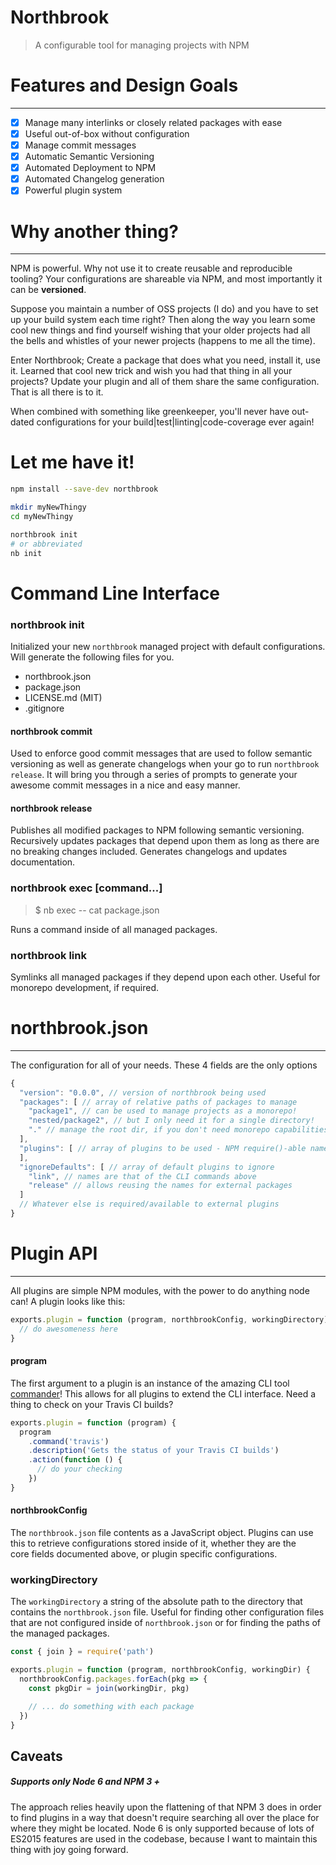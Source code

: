 # Northbrook

> A configurable tool for managing projects with NPM

# Features and Design Goals
---

- [x] Manage many interlinks or closely related packages with ease
- [x] Useful out-of-box without configuration
- [x] Manage commit messages
- [x] Automatic Semantic Versioning
- [x] Automated Deployment to NPM
- [x] Automated Changelog generation
- [x] Powerful plugin system

# Why another thing?
---

NPM is powerful. Why not use it to create reusable and reproducible tooling?
Your configurations are shareable via NPM, and most importantly it can be **versioned**.

Suppose you maintain a number of OSS projects (I do) and you have to set up your
build system each time right? Then along the way you learn some cool new things
and find yourself wishing that your older projects had all the bells and whistles
of your newer projects (happens to me all the time).

Enter Northbrook; Create a package that does what you need, install it, use
it. Learned that cool new trick and wish you had that thing in all your
projects? Update your plugin and all of them share the same configuration.
That is all there is to it.

When combined with something like greenkeeper, you'll never have out-dated
configurations for your build|test|linting|code-coverage ever again!


# Let me have it!

```sh
npm install --save-dev northbrook

mkdir myNewThingy
cd myNewThingy

northbrook init
# or abbreviated
nb init
```

# **Command Line Interface**

### **northbrook init**

Initialized your new `northbrook` managed project with default configurations. Will
generate the following files for you.

- northbrook.json
- package.json
- LICENSE.md (MIT)
- .gitignore

#### **northbrook commit**

Used to enforce good commit messages that are used to follow semantic
versioning as well as generate changelogs when your go to run `northbrook
release`. It will bring you through a series of prompts to
generate your awesome commit messages in a nice and easy manner.

#### **northbrook release**

Publishes all modified packages to NPM following semantic versioning.
Recursively updates packages that depend upon them as long as there are no
breaking changes included. Generates changelogs and updates documentation.

### **northbrook exec [command...]**

> $ nb exec -- cat package.json

Runs a command inside of all managed packages.

### **northbrook link**

Symlinks all managed packages if they depend upon each other.
Useful for monorepo development, if required.

# **northbrook.json**
-----

The configuration for all of your needs. These 4 fields are the only options

```js
{
  "version": "0.0.0", // version of northbrook being used
  "packages": [ // array of relative paths of packages to manage
    "package1", // can be used to manage projects as a monorepo!
    "nested/package2", // but I only need it for a single directory!
    "." // manage the root dir, if you don't need monorepo capabilities
  ],
  "plugins": [ // array of plugins to be used - NPM require()-able name  
  ],
  "ignoreDefaults": [ // array of default plugins to ignore
    "link", // names are that of the CLI commands above
    "release" // allows reusing the names for external packages
  ]
  // Whatever else is required/available to external plugins
}
```


# Plugin API
-----


All plugins are simple NPM modules, with the power to do anything node can!
A plugin looks like this:

```js
exports.plugin = function (program, northbrookConfig, workingDirectory) {
  // do awesomeness here
}
```

#### **program**

The first argument to a plugin is an instance of the amazing CLI tool
[commander](https://github.com/tj/commander.js/)! This allows for all
plugins to extend the CLI interface. Need a thing to check on your Travis CI
builds?

```js
exports.plugin = function (program) {
  program
    .command('travis')
    .description('Gets the status of your Travis CI builds')
    .action(function () {
      // do your checking
    })
}
```

#### **northbrookConfig**

The `northbrook.json` file contents as a JavaScript object. Plugins can use
this to retrieve configurations stored inside of it, whether they are the   
core fields documented above, or plugin specific configurations.

### **workingDirectory**

The `workingDirectory` a string of the absolute path to the directory that
contains the `northbrook.json` file. Useful for finding other configuration
files that are not configured inside of `northbrook.json` or for finding the
paths of the managed packages.

```js
const { join } = require('path')

exports.plugin = function (program, northbrookConfig, workingDir) {
  northbrookConfig.packages.forEach(pkg => {
    const pkgDir = join(workingDir, pkg)

    // ... do something with each package
  })
}
```


## Caveats


##### Supports only Node 6 and NPM 3 +

The approach relies heavily upon the flattening of that NPM 3 does in order
to find plugins in a way that doesn't require searching all over the place
for where they might be located. Node 6 is only supported because of lots of
ES2015 features are used in the codebase, because I want to maintain this
thing with joy going forward.
